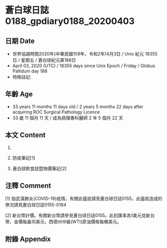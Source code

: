 # 蒼白球日誌0188_gpdiary0188_20200403 #

## 日期 Date ##

* 世界協調時間2020年(中華民國109年，令和2年)4月3日 / Unix 紀元 18355 日 / 星期五 / 蒼白球紀元第188日
* April 03, 2020 (UTC) / 18355 days since Unix Epoch / Friday / Globus Pallidum day 188
* 特殊註記:

## 年齡 Age ##

* 33 years 11 months 11 days old / 2 years 5 months 22 days after acquiring ROC Surgical Pathology Licence
* 33 歲 11 個月 11 天 / 成為病理專科醫師 2 年 5 個月 22 天

## 本文 Content ##

1. 

    
2. 防疫筆記[1]

    
3. 蒼白球飲食誌暨物價筆記[2]

    

## 注釋 Comment ##

[1] 指武漢肺炎(COVID-19)疫情，有關此瘟疫請見蒼白球日誌0155，此瘟疫造成的慘況請見蒼白球日誌0155-0184


[2] 新台幣計價。有關新台幣請參見蒼白球日誌0155。此刻匯率為1美元兌新台幣，金價每盎司美元，西德州中級(WTI)原油價格每桶美元。



## 附錄 Appendix ##

